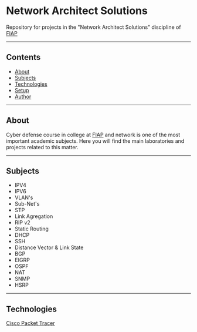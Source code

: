# Network Architect Solutions
Repository for projects in the "Network Architect Solutions" discipline of [FIAP](https://www.fiap.com.br)
- - - - - - - - - - - - - - - - - - -
## Contents
* [About](#About)
* [Subjects](#Subjects)
* [Technologies](#Technologies)
* [Setup](#setup)
* [Author](#Author)
- - - - - - - - - - - - - - - - - - -
## About
Cyber ​​defense course in college at [FIAP](https://www.fiap.com.br) and network is one of the most important academic subjects. Here you will find the main laboratories and projects related to this matter.
- - - - - - - - - - - - - - - - - - -
## Subjects
* IPV4
* IPV6
* VLAN's
* Sub-Net's
* STP
* Link Agregation
* RIP v2
* Static Routing
* DHCP
* SSH
* Distance Vector & Link State
* BGP
* EIGRP
* OSPF
* NAT
* SNMP
* HSRP
- - - - - - - - - - - - - - - - - - -
## Technologies
[Cisco Packet Tracer](https://www.netacad.com/pt-br/courses/packet-tracer)





